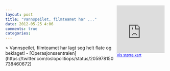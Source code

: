 ```yaml
---
layout: post
title: "Vannspeilet, filmteamet har ..."
date: 2012-05-25 4:06
comments: true
categories: 
---
```

<div style="float:right; margin:5px; position:relative;top:-130px;"><iframe width="150" height="150" frameborder="0" scrolling="no" marginheight="0" marginwidth="0" src="http://maps.google.com/maps?q=Vannspeilet%2C%20filmteamet%20har%20lagt%20seg%20helt%20flate%20og%20beklaget%21%20,+Oslo&hl=no&t=m&z=14&output=embed&iwloc=&"></iframe><br/><small><a href="http://maps.google.com/maps?q=Vannspeilet%2C%20filmteamet%20har%20lagt%20seg%20helt%20flate%20og%20beklaget%21%20,+Oslo&hl=no&t=m&z=14&source=embed&iwloc=A" style="color:#0000FF;text-align:left" target="_new">Vis st&oslash;rre kart</a></small></div>
> Vannspeilet, filmteamet har lagt seg helt flate og beklaget! 
- [Operasjonssentralen](https://twitter.com/oslopolitiops/status/205978150738460672)
